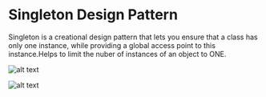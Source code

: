 # Singleton Design Pattern

Singleton is a creational design pattern that lets you ensure that a
class has only one instance, while providing a global access point to
this instance.Helps to limit the nuber of instances of an object to ONE.

![alt text](https://github.com/nchathu2014/design-pattern-final/blob/pattern/singleton/src/images/singleton_pattern.JPG?raw=true)

![alt text](https://github.com/nchathu2014/design-pattern-final/blob/pattern/singleton/src/images/singleton_pattern_1.JPG?raw=true)
